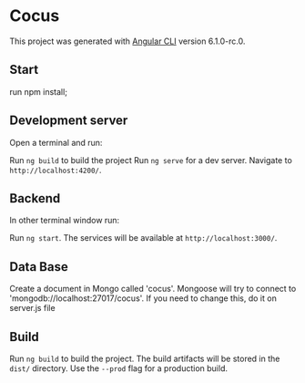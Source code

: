 # Cocus

This project was generated with [Angular CLI](https://github.com/angular/angular-cli) version 6.1.0-rc.0.


## Start
run npm install;


## Development server
Open a terminal and run:

Run `ng build` to build the project
Run `ng serve` for a dev server. Navigate to `http://localhost:4200/`. 

## Backend
In other terminal window run:

Run `ng start`. The services will be available at `http://localhost:3000/`. 

## Data Base

Create a document in Mongo called 'cocus'. Mongoose will try to connect to 'mongodb://localhost:27017/cocus'.
If you need to change this, do it on server.js file


## Build

Run `ng build` to build the project. The build artifacts will be stored in the `dist/` directory. Use the `--prod` flag for a production build.




